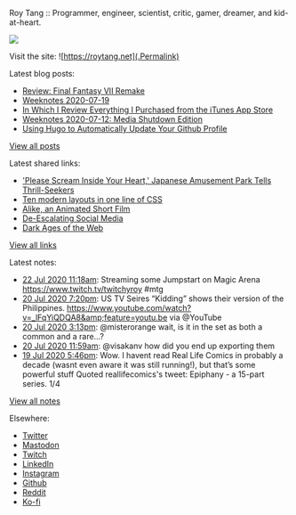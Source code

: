 Roy Tang :: Programmer, engineer, scientist, critic, gamer, dreamer, and kid-at-heart.

![](https://roytang.net/img/profile.jpg)

Visit the site: ![https://roytang.net](.Permalink)

Latest blog posts:
    

- [Review: Final Fantasy VII Remake](https://roytang.net/2020/07/ff7r-review/)
- [Weeknotes 2020-07-19](https://roytang.net/2020/07/weeknotes-07-19/)
- [In Which I Review Everything I Purchased from the iTunes App Store](https://roytang.net/2020/07/itunes-purchases/)
- [Weeknotes 2020-07-12: Media Shutdown Edition](https://roytang.net/2020/07/weeknotes-07-12/)
- [Using Hugo to Automatically Update Your Github Profile](https://roytang.net/2020/07/hugo-update-github-profile/)

[View all posts](https://roytang.net/blog)

Latest shared links:
    

- [&#39;Please Scream Inside Your Heart,&#39; Japanese Amusement Park Tells Thrill-Seekers](https://roytang.net/2020/07/please-scream-inside-your-heart-japanese-amusement-park-tells-thrill-seekers/)
- [Ten modern layouts in one line of CSS](https://roytang.net/2020/07/ten-modern-layouts-in-one-line-of-css/)
- [Alike, an Animated Short Film](https://roytang.net/2020/07/alike-an-animated-short-film/)
- [De-Escalating Social Media](https://roytang.net/2020/07/de-escalating-social-media/)
- [Dark Ages of the Web](https://roytang.net/2020/07/dark-ages-of-the-web/)

[View all links](https://roytang.net/links)

Latest notes:
    

- [22 Jul 2020 11:18am](https://roytang.net/2020/07/1285896902584733696/): Streaming some Jumpstart on Magic Arena https://www.twitch.tv/twitchyroy #mtg
- [20 Jul 2020 7:20pm](https://roytang.net/2020/07/1285293599207247872/): US TV Seires &ldquo;Kidding&rdquo; shows their version of the Philippines. https://www.youtube.com/watch?v=_lFqYiQDQA8&amp;feature=youtu.be via @YouTube
- [20 Jul 2020 3:13pm](https://roytang.net/2020/07/1285231261179498500/): @misterorange wait, is it in the set as both a common and a rare&hellip;?
- [20 Jul 2020 11:59am](https://roytang.net/2020/07/1285182616069537792/): @visakanv how did you end up exporting them
- [19 Jul 2020 5:46pm](https://roytang.net/2020/07/1284907506725040129/): Wow. I havent read Real Life Comics in probably a decade (wasnt even aware it was still running!), but that’s some powerful stuff
Quoted reallifecomics&#39;s tweet:   Epiphany - a 15-part series.
1/4
 

[View all notes](https://roytang.net/notes)

Elsewhere:

- [Twitter](https://twitter.com/roytang)
- [Mastodon](https://mastodon.technology/@roytang)
- [Twitch](https://twitch.tv/twitchyroy)
- [LinkedIn](https://www.linkedin.com/in/roytang)
- [Instagram](https://instagram.com/roytang0400)
- [Github](https://github.com/roytang)
- [Reddit](https://reddit.com/u/hungryroy)
- [Ko-fi](https://ko-fi.com/roytang)